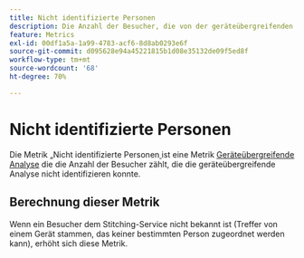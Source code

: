 ```yaml
---
title: Nicht identifizierte Personen
description: Die Anzahl der Besucher, die von der geräteübergreifenden Analyse nicht identifiziert wurden.
feature: Metrics
exl-id: 00df1a5a-1a99-4783-acf6-8d8ab0293e6f
source-git-commit: d095628e94a45221815b1d08e35132de09f5ed8f
workflow-type: tm+mt
source-wordcount: '68'
ht-degree: 70%

---
```


# Nicht identifizierte Personen

Die Metrik „Nicht identifizierte Personen[&#x200B; &#x200B;](overview.md) ist eine Metrik [Geräteübergreifende Analyse](../cda/overview.md) die die Anzahl der Besucher zählt, die die geräteübergreifende Analyse nicht identifizieren konnte.

## Berechnung dieser Metrik

Wenn ein Besucher dem Stitching-Service nicht bekannt ist (Treffer von einem Gerät stammen, das keiner bestimmten Person zugeordnet werden kann), erhöht sich diese Metrik.
